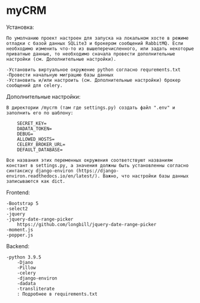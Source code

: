 # myCRM

Установка:

    По умолчанию проект настроен для запуска на локальном хосте в режиме отладки с базой данных SQLite3 и брокером сообщений RabbitMQ. Если необходимо изменить что-то из вышеперечисленного, или задать некоторые приватные данные, то необходимо сначала провести дополнительные настройки (см. Дополнительные настройки).

    -Установить виртуальное окружение python согласно requrements.txt
    -Провести начальную миграцию базы данных
    -Установить и/или настроить (см. Дополнительные настройки) брокер сообщений для celery.

Дополнительные настройки:

    В директории /mycrm (там где settings.py) создать файл ".env" и заполнить его по шаблону:

        SECRET_KEY=
        DADATA_TOKEN=
        DEBUG=
        ALLOWED_HOSTS=
        CELERY_BROKER_URL=
        DEFAULT_DATABASE=

    Все названия этих переменных окружения соответствуют названиям констант в settings.py, а значения должны быть установленны согласно синтаксису django-environ (https://django-environ.readthedocs.io/en/latest/). Важно, что настройки базы данных записываются как dict.

Frontend:

    -Bootstrap 5
    -select2
    -jquery
    -jquery-date-range-picker
        https://github.com/longbill/jquery-date-range-picker
    -moment.js
    -popper.js

Backend:

    -python 3.9.5
        -Djano
        -Pillow
        -celery
        -django-environ
        -dadata
        -transliterate
        : Подробнее в requirements.txt

